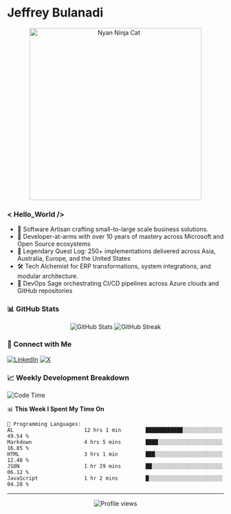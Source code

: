 # Jeffrey Bulanadi

<div align="center">
  <img src="https://www.nyan.cat/cats/nyaninja.gif" alt="Nyan Ninja Cat" width="400"/>
</div>

### < Hello_World />

- 🎨 Software Artisan crafting small-to-large scale business solutions.
- 💼 Developer-at-arms with over 10 years of mastery across Microsoft and Open Source ecosystems
- 🏢 Legendary Quest Log: 250+ implementations delivered across Asia, Australia, Europe, and the United States
- 🛠️ Tech Alchemist for ERP transformations, system integrations, and modular architecture.
- 🔄 DevOps Sage orchestrating CI/CD pipelines across Azure clouds and GitHub repositories

### 📊 GitHub Stats

<div align="center">
  <img src="https://github-readme-stats.vercel.app/api?username=jeffreybulanadi&show_icons=true&theme=tokyonight" alt="GitHub Stats" />
  <img src="https://github-readme-streak-stats.herokuapp.com/?user=jeffreybulanadi&theme=tokyonight" alt="GitHub Streak" />
</div>

### 🤝 Connect with Me

[![LinkedIn](https://img.shields.io/badge/LinkedIn-Connect-blue?style=for-the-badge&logo=linkedin)](https://linkedin.com/in/jeffreybulanadi)
[![X](https://img.shields.io/badge/Twitter-Follow-blue?style=for-the-badge&logo=twitter)](https://x.com/JeffreyBulanadi)

### 📈 Weekly Development Breakdown

<!--START_SECTION:waka-->
![Code Time](http://img.shields.io/badge/Code%20Time-324%20hrs%2015%20mins-blue)

📊 **This Week I Spent My Time On** 

```text
💬 Programming Languages: 
AL                       12 hrs 1 min        ████████████░░░░░░░░░░░░░   49.54 % 
Markdown                 4 hrs 5 mins        ████░░░░░░░░░░░░░░░░░░░░░   16.85 % 
HTML                     3 hrs 1 min         ███░░░░░░░░░░░░░░░░░░░░░░   12.48 % 
JSON                     1 hr 29 mins        ██░░░░░░░░░░░░░░░░░░░░░░░   06.12 % 
JavaScript               1 hr 2 mins         █░░░░░░░░░░░░░░░░░░░░░░░░   04.28 % 
```


<!--END_SECTION:waka-->

---

<div align="center">
  <img src="https://komarev.com/ghpvc/?username=jeffreybulanadi&color=blue&style=flat-square" alt="Profile views" />
</div>
